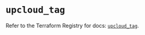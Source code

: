 # `upcloud_tag`

Refer to the Terraform Registry for docs: [`upcloud_tag`](https://registry.terraform.io/providers/upcloudltd/upcloud/5.23.4/docs/resources/tag).
